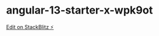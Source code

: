 # angular-13-starter-x-wpk9ot

[Edit on StackBlitz ⚡️](https://stackblitz.com/edit/angular-13-starter-x-wpk9ot)